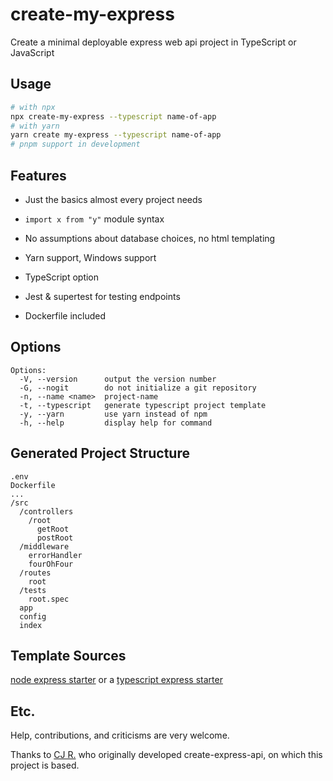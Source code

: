 # create-my-express

Create a minimal deployable express web api project in TypeScript or JavaScript

## Usage

```sh
# with npx
npx create-my-express --typescript name-of-app
# with yarn
yarn create my-express --typescript name-of-app
# pnpm support in development
```

## Features

- Just the basics almost every project needs

- `import x from "y"` module syntax

- No assumptions about database choices, no html templating

- Yarn support, Windows support

- TypeScript option

- Jest & supertest for testing endpoints

- Dockerfile included

## Options

```
Options:
  -V, --version      output the version number
  -G, --nogit        do not initialize a git repository
  -n, --name <name>  project-name
  -t, --typescript   generate typescript project template
  -y, --yarn         use yarn instead of npm
  -h, --help         display help for command
```

## Generated Project Structure

```
.env
Dockerfile
...
/src
  /controllers
    /root
      getRoot
      postRoot
  /middleware
    errorHandler
    fourOhFour
  /routes
    root
  /tests
    root.spec
  app
  config
  index
```

## Template Sources

[node express starter](https://github.com/redcartel/node-express-starter-2022)
or a
[typescript express starter](https://github.com/redcartel/node-express-typescript-starter-2022)

## Etc.

Help, contributions, and criticisms are very welcome.

Thanks to [CJ R.](https://github.com/w3cj) who originally developed
create-express-api, on which this project is based.
